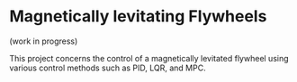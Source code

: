 # Magnetically levitating Flywheels

(work in progress)

This project concerns the control of a magnetically levitated flywheel using various control methods such as PID, LQR, and MPC.

